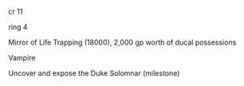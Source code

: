 cr 11

ring 4

Mirror of Life Trapping (18000), 2,000 gp worth of ducal possessions

Vampire

Uncover and expose the Duke Solomnar (milestone)